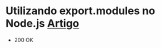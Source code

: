 # Utilizando export.modules no Node.js [Artigo](https://www.alura.com.br/artigos/utilizando-export-modules-no-node-js)
- 200 OK